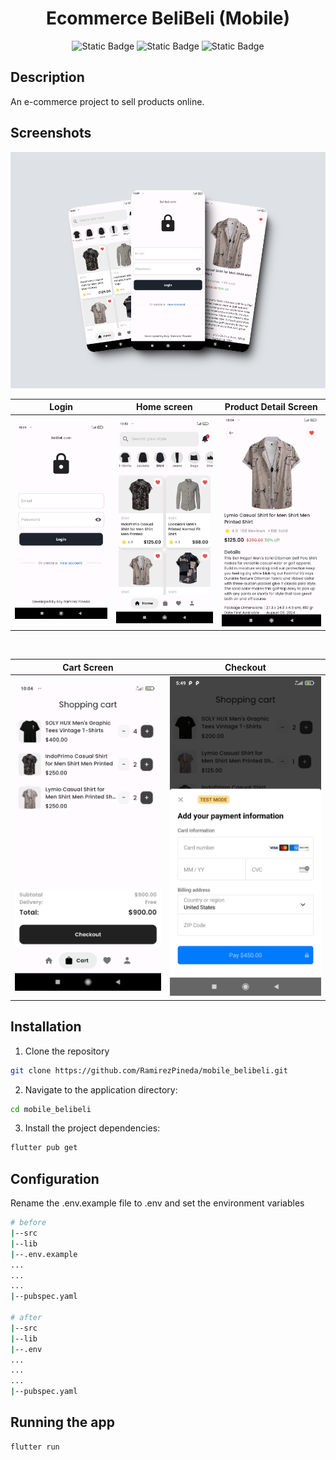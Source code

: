 <h1 align="center">Ecommerce BeliBeli (Mobile)</h1>

<p align="center">
  <img alt="Static Badge" src="https://img.shields.io/badge/Flutter-3.19.x-blue">
  <img alt="Static Badge" src="https://img.shields.io/badge/Dart-3.3.x-blue">
  <img alt="Static Badge" src="https://img.shields.io/badge/Ecommerce-yellow">
</p>


## Description

An e-commerce project to sell products online.

## Screenshots

<img src="./screenshots/presentation.png"/>

<br />

Login                      |   Home screen             |  Product Detail Screen    
:-------------------------:|:-------------------------:|:-------------------------:
<img src="./screenshots/login.jpg" width="400"/>|<img src="./screenshots/home.jpg" width="400"/>|<img src="./screenshots/product.jpg" width="400"/>

<br />

Cart Screen                |   Checkout                
:-------------------------:|:-------------------------:
<img src="./screenshots/cart.jpg" width="400"/>|<img src="./screenshots/checkout.jpg" width="400"/>

## Installation

1. Clone the repository

```bash
git clone https://github.com/RamirezPineda/mobile_belibeli.git
```

2. Navigate to the application directory:

```bash
cd mobile_belibeli
```
3. Install the project dependencies:

```bash
flutter pub get
```

## Configuration

Rename the .env.example file to .env and set the environment variables

```bash
# before
|--src
|--lib
|--.env.example
...
...
...
|--pubspec.yaml

# after
|--src
|--lib
|--.env
...
...
...
|--pubspec.yaml
```

## Running the app

```bash
flutter run
```
